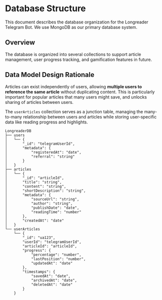 # Database Structure

This document describes the database organization for the Longreader Telegram Bot. We use MongoDB as our primary database system.

## Overview

The database is organized into several collections to support article management, user progress tracking, and gamification features in future.

## Data Model Design Rationale

Articles can exist independently of users, allowing **multiple users to reference the same article** without duplicating content. This is particularly important for popular articles that many users might save, and unlocks sharing of articles between users.

The `userArticles` collection serves as a junction table, managing the many-to-many relationship between users and articles while storing user-specific data like reading progress and highlights.


```
LongreaderDB
├── users
│   └── {
│       "_id": "telegramUserId",
│       "metadata": {
│           "registeredAt": "date",
│           "referral": "string"
│       }
│   }
├── articles
│   └── {
│       "_id": "articleId",
│       "title": "string",
│       "content": "string",
│       "shortDescription": "string",
│       "metadata": {
│           "sourceUrl": "string",
│           "author": "string",
│           "publishDate": "date",
│           "readingTime": "number"
│       },
│       "createdAt": "date"
│   }
└── userArticles
    └── {
        "_id": "ua123",
        "userId": "telegramUserId",
        "articleId": "articleId",
        "progress": {
            "percentage": "number",
            "lastPosition": "number",
            "updatedAt": "date"
        },
        "timestamps": {
            "savedAt": "date",
            "archivedAt": "date",
            "deletedAt": "date"
        }
    }
```

